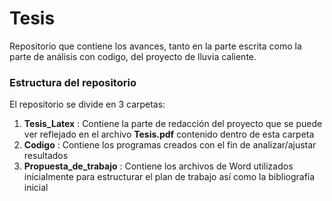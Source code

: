 # Tesis
Repositorio que contiene los avances, tanto en la parte escrita como la parte de análisis con codigo, del proyecto de lluvia caliente.

### Estructura del repositorio
El repositorio se divide en 3 carpetas:
  1. **Tesis_Latex** : Contiene la parte de redacción del proyecto que se puede ver reflejado en el archivo **Tesis.pdf** contenido dentro de esta carpeta
  2. **Codigo** : Contiene los programas creados con el fin de analizar/ajustar resultados
  3. **Propuesta_de_trabajo** : Contiene los archivos de Word utilizados inicialmente para estructurar el plan de trabajo así como la bibliografía inicial
